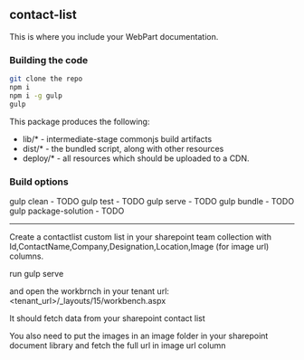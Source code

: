 ## contact-list

This is where you include your WebPart documentation.

### Building the code

```bash
git clone the repo
npm i
npm i -g gulp
gulp
```

This package produces the following:

* lib/* - intermediate-stage commonjs build artifacts
* dist/* - the bundled script, along with other resources
* deploy/* - all resources which should be uploaded to a CDN.

### Build options

gulp clean - TODO
gulp test - TODO
gulp serve - TODO
gulp bundle - TODO
gulp package-solution - TODO


----------------------------------------------------------
Create a contactlist custom list in your sharepoint team collection with Id,ContactName,Company,Designation,Location,Image (for image url) columns.

run gulp serve

and open the workbrnch in your tenant url:
<tenant_url>/_layouts/15/workbench.aspx

It should fetch data from your sharepoint contact list

You also need to put the images in an image folder in your sharepoint document library and fetch the full url in image url column

